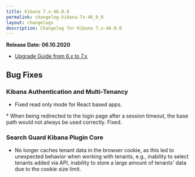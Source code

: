 ```yaml
---
title: Kibana 7.x-46.0.0
permalink: changelog-kibana-7x-46_0_0
layout: changelogs
description: Changelog for Kibana 7.x-46.0.0
---
```

<!--- Copyright 2020 floragunn GmbH -->

**Release Date: 06.10.2020**

* [Upgrade Guide from 6.x to 7.x](../_docs_installation/installation_upgrading_6_7.md)

## Bug Fixes


### Kibana Authentication and Multi-Tenancy

* Fixed read only mode for React based apps.
<p />
* When being redirected to the login page after a session timeout, the base path would not always be used correctly. Fixed.
<p />


### Search Guard Kibana Plugin Core

* No longer caches tenant data in the browser cookie, as this led to unexpected behavior when working with tenants, e.g., inability to select tenants added via API, inability to store a large amount of tenants' data due to the cookie size limit.
<p />


